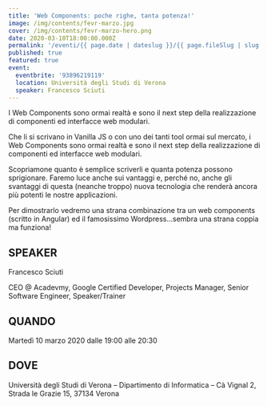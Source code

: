 ```yaml
---
title: 'Web Components: poche righe, tanta potenza!'
image: /img/contents/fevr-marzo.jpg
cover: /img/contents/fevr-marzo-hero.png
date: 2020-03-10T18:00:00.000Z
permalink: '/eventi/{{ page.date | dateslug }}/{{ page.fileSlug | slug }}/index.html'
published: true
featured: true
event:
  eventbrite: '93896219119'
  location: Università degli Studi di Verona
  speaker: Francesco Sciuti
---
```

I Web Components sono ormai realtà e sono il next step della realizzazione di componenti ed interfacce web modulari.

Che li si scrivano in Vanilla JS o con uno dei tanti tool ormai sul mercato, i Web Components sono ormai realtà e sono il next step della realizzazione di componenti ed interfacce web modulari.

Scopriamone quanto è semplice scriverli e quanta potenza possono sprigionare. Faremo luce anche sui vantaggi e, perché no, anche gli svantaggi di questa (neanche troppo) nuova tecnologia che renderà ancora più potenti le nostre applicazioni.

Per dimostrarlo vedremo una strana combinazione tra un web components (scritto in Angular) ed il famosissimo Wordpress...sembra una strana coppia ma funziona!

## SPEAKER

Francesco Sciuti

CEO @ Acadevmy, Google Certified Developer, Projects Manager, Senior Software Engineer, Speaker/Trainer

## QUANDO

Martedì 10 marzo 2020 dalle 19:00 alle 20:30

## DOVE

Università degli Studi di Verona – Dipartimento di Informatica – Cà Vignal 2, Strada le Grazie 15, 37134 Verona
